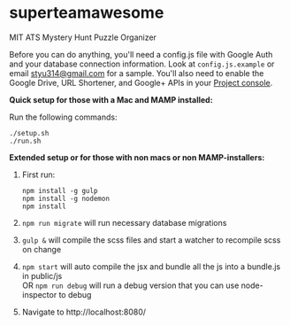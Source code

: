 # superteamawesome
MIT ATS Mystery Hunt Puzzle Organizer

Before you can do anything, you'll need a config.js file with Google Auth and your database connection information. Look at `config.js.example` or email styu314@gmail.com for a sample. You'll also need to enable the Google Drive, URL Shortener, and Google+ APIs in your [Project console](https://console.developers.google.com/project).

**Quick setup for those with a Mac and MAMP installed:**

Run the following commands:

```
./setup.sh
./run.sh
```

**Extended setup or for those with non macs or non MAMP-installers:**

1. First run:
   ```
   npm install -g gulp
   npm install -g nodemon
   npm install
   ```

2. `npm run migrate` will run necessary database migrations
3. `gulp &` will compile the scss files and start a watcher to recompile scss on change
4. `npm start` will auto compile the jsx and bundle all the js into a bundle.js in public/js  
OR `npm run debug` will run a debug version that you can use node-inspector to debug
5. Navigate to http://localhost:8080/
